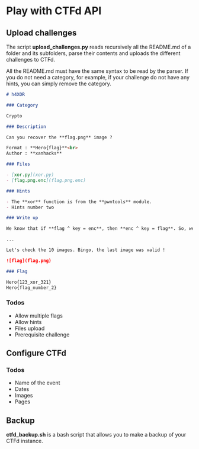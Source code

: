 # Play with CTFd API

## Upload challenges

The script **upload_challenges.py** reads recursively all the README.md of a folder and its subfolders, parse their contents and uploads the different challenges to CTFd.

All the README.md must have the same syntax to be read by the parser. If you do not need a category, for example, if your challenge do not have any hints, you can simply remove the category.

```markdown
# h4XOR

### Category

Crypto

### Description

Can you recover the **flag.png** image ?

Format : **Hero{flag}**<br>
Author : **xanhacks**

### Files

- [xor.py](xor.py)
- [flag.png.enc](flag.png.enc)

### Hints

- The **xor** function is from the **pwntools** module.
- Hints number two

### Write up

We know that if **flag ^ key = enc**, then **enc ^ key = flag**. So, we need to recover the key.

...

Let's check the 10 images. Bingo, the last image was valid !

![flag](flag.png)

### Flag

Hero{123_xor_321}
Hero{flag_number_2}
```

### Todos

- Allow multiple flags
- Allow hints
- Files upload
- Prerequisite challenge

## Configure CTFd

### Todos

- Name of the event
- Dates
- Images
- Pages

## Backup

**ctfd_backup.sh** is a bash script that allows you to make a backup of your CTFd instance.
